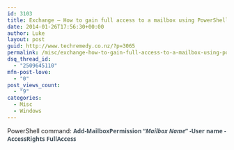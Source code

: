 ```yaml
---
id: 3103
title: Exchange – How to gain full access to a mailbox using PowerShell
date: 2014-01-26T17:56:30+00:00
author: Luke
layout: post
guid: http://www.techremedy.co.nz/?p=3065
permalink: /misc/exchange-how-to-gain-full-access-to-a-mailbox-using-powershell/
dsq_thread_id:
  - "2509645110"
mfn-post-love:
  - "0"
post_views_count:
  - "9"
categories:
  - Misc
  - Windows
---
```

PowerShell command: <span style="color:#43515b;font-family:Segoe UI;font-size:10pt"><strong>Add-MailboxPermission &#8220;<em>Mailbox Name</em>&#8221; -User name -AccessRights FullAccess</strong></span>